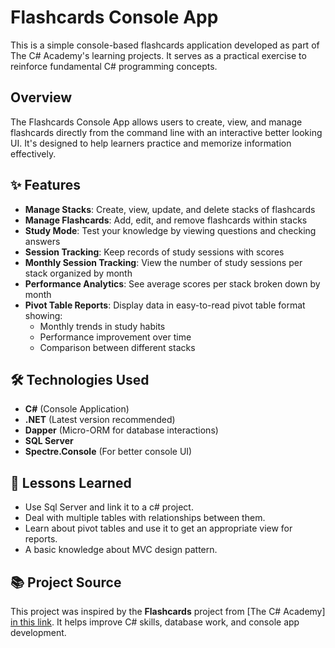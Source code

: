 # Flashcards Console App

This is a simple console-based flashcards application developed as part of The C# Academy's learning projects. It serves as a practical exercise to reinforce fundamental C# programming concepts.
## Overview

The Flashcards Console App allows users to create, view, and manage flashcards directly from the command line with an interactive better looking UI. It's designed to help learners practice and memorize information effectively.

## ✨ Features

- **Manage Stacks**: Create, view, update, and delete stacks of flashcards
- **Manage Flashcards**: Add, edit, and remove flashcards within stacks
- **Study Mode**: Test your knowledge by viewing questions and checking answers
- **Session Tracking**: Keep records of study sessions with scores
- **Monthly Session Tracking**: View the number of study sessions per stack organized by month
- **Performance Analytics**: See average scores per stack broken down by month
- **Pivot Table Reports**: Display data in easy-to-read pivot table format showing:
  - Monthly trends in study habits
  - Performance improvement over time
  - Comparison between different stacks

## 🛠️ Technologies Used

- **C#** (Console Application)
- **.NET** (Latest version recommended)
- **Dapper** (Micro-ORM for database interactions)
- **SQL Server**
- **Spectre.Console** (For better console UI)

## 📜 Lessons Learned

- Use Sql Server and link it to a c# project.
- Deal with multiple tables with relationships between them.
- Learn about pivot tables and use it to get an appropriate view for reports.
- A basic knowledge about MVC design pattern.

## 📚 Project Source

This project was inspired by the **Flashcards** project from [The C# Academy] [in this link](https://www.thecsharpacademy.com/project/14/flashcards). It helps improve C# skills, database work, and console app development.
